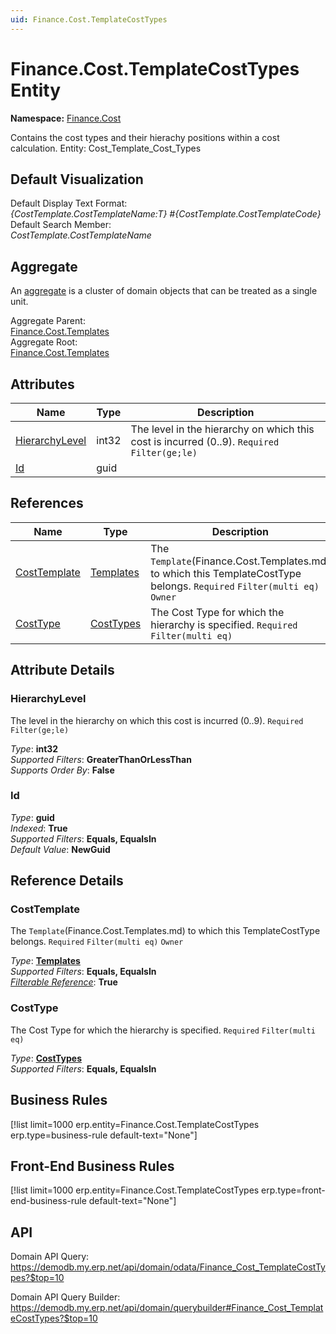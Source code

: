 ```yaml
---
uid: Finance.Cost.TemplateCostTypes
---
```

# Finance.Cost.TemplateCostTypes Entity

**Namespace:** [Finance.Cost](Finance.Cost.md)  

Contains the cost types and their hierachy positions within a cost calculation. Entity: Cost_Template_Cost_Types

## Default Visualization
Default Display Text Format:  
_{CostTemplate.CostTemplateName:T} #{CostTemplate.CostTemplateCode}_  
Default Search Member:  
_CostTemplate.CostTemplateName_  

## Aggregate
An [aggregate](https://docs.erp.net/tech/advanced/concepts/aggregates.html) is a cluster of domain objects that can be treated as a single unit.  

Aggregate Parent:  
[Finance.Cost.Templates](Finance.Cost.Templates.md)  
Aggregate Root:  
[Finance.Cost.Templates](Finance.Cost.Templates.md)  

## Attributes

| Name | Type | Description |
| ---- | ---- | --- |
| [HierarchyLevel](Finance.Cost.TemplateCostTypes.md#hierarchylevel) | int32 | The level in the hierarchy on which this cost is incurred (0..9). `Required` `Filter(ge;le)` 
| [Id](Finance.Cost.TemplateCostTypes.md#id) | guid |  

## References

| Name | Type | Description |
| ---- | ---- | --- |
| [CostTemplate](Finance.Cost.TemplateCostTypes.md#costtemplate) | [Templates](Finance.Cost.Templates.md) | The `Template`(Finance.Cost.Templates.md) to which this TemplateCostType belongs. `Required` `Filter(multi eq)` `Owner` |
| [CostType](Finance.Cost.TemplateCostTypes.md#costtype) | [CostTypes](Finance.Cost.CostTypes.md) | The Cost Type for which the hierarchy is specified. `Required` `Filter(multi eq)` |


## Attribute Details

### HierarchyLevel

The level in the hierarchy on which this cost is incurred (0..9). `Required` `Filter(ge;le)`

_Type_: **int32**  
_Supported Filters_: **GreaterThanOrLessThan**  
_Supports Order By_: **False**  

### Id

_Type_: **guid**  
_Indexed_: **True**  
_Supported Filters_: **Equals, EqualsIn**  
_Default Value_: **NewGuid**  


## Reference Details

### CostTemplate

The `Template`(Finance.Cost.Templates.md) to which this TemplateCostType belongs. `Required` `Filter(multi eq)` `Owner`

_Type_: **[Templates](Finance.Cost.Templates.md)**  
_Supported Filters_: **Equals, EqualsIn**  
_[Filterable Reference](https://docs.erp.net/dev/domain-api/filterable-references.html)_: **True**  

### CostType

The Cost Type for which the hierarchy is specified. `Required` `Filter(multi eq)`

_Type_: **[CostTypes](Finance.Cost.CostTypes.md)**  
_Supported Filters_: **Equals, EqualsIn**  



## Business Rules

[!list limit=1000 erp.entity=Finance.Cost.TemplateCostTypes erp.type=business-rule default-text="None"]

## Front-End Business Rules

[!list limit=1000 erp.entity=Finance.Cost.TemplateCostTypes erp.type=front-end-business-rule default-text="None"]

## API

Domain API Query:
<https://demodb.my.erp.net/api/domain/odata/Finance_Cost_TemplateCostTypes?$top=10>

Domain API Query Builder:
<https://demodb.my.erp.net/api/domain/querybuilder#Finance_Cost_TemplateCostTypes?$top=10>

